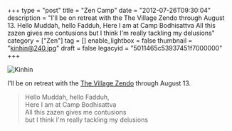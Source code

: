 +++
type = "post"
title = "Zen Camp"
date = "2012-07-26T09:30:04"
description = "I'll be on retreat with the The Village Zendo through August 13. Hello Muddah, hello Fadduh, Here I am at Camp Bodhisattva All this zazen gives me contusions but I think I'm really tackling my delusions"
category = ["Zen"]
tag = []
enable_lightbox = false
thumbnail = "kinhin@240.jpg"
draft = false
legacyid = "5011465c53937451f7000000"
+++

<p><img style="display:block; margin-left:auto; margin-right:auto;" src="kinhin.jpg" alt="Kinhin" title="kinhin.jpg" border="0"   /></p>
<p>I'll be on retreat with the <a href="http://www.villagezendo.org/">The Village Zendo</a> through August 13.</p>
<blockquote>
<p>Hello Muddah, hello Fadduh,<br/>
Here I am at Camp Bodhisattva<br/>
All this zazen gives me contusions<br/>
but I think I'm really tackling my delusions<br/></p>
</blockquote>
